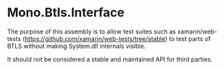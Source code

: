 Mono.Btls.Interface
===================

The purpose of this assembly is to allow test suites such as xamarin/web-tests
(https://github.com/xamarin/web-tests/tree/stable) to test parts of BTLS without
making System.dll internals visible.

It should not be considered a stable and maintained API for third parties.

